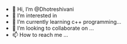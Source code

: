 - 👋 Hi, I’m @Dhotreshivani
- 👀 I’m interested in 
- 🌱 I’m currently learning c++ programming...
- 💞️ I’m looking to collaborate on ...
- 📫 How to reach me ...

<!---
Dhotreshivani/Dhotreshivani is a ✨ special ✨ repository because its `README.md` (this file) appears on your GitHub profile.
You can click the Preview link to take a look at your changes.
--->
